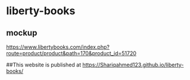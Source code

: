 # liberty-books
## mockup
https://www.libertybooks.com/index.php?route=product/product&path=170&product_id=51720

##This website is published at
https://Shariqahmed123.github.io/liberty-books/
